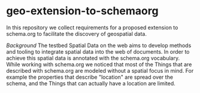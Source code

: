 # geo-extension-to-schemaorg
In this repository we collect requirements for a proposed extension to schema.org to facilitate the discovery of geospatial data.

*Background*
The testbed Spatial Data on the web aims to develop methods and tooling to integrate spatial data into the web of documents. In order to achieve this spatial data is annotated with the schema.org vocabulary. While working with schema.org we noticed that most of the Things that are described with schema.org are modeled without a spatial focus in mind. For example the properties that describe "location" are spread over the schema, and the Things that can actually have a location are limited. 
 